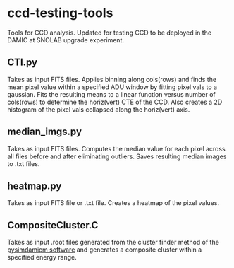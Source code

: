 # ccd-testing-tools

Tools for CCD analysis. Updated for testing CCD to be deployed in the DAMIC at SNOLAB upgrade experiment. 

## CTI.py   

Takes as input FITS files. Applies binning along cols(rows) and finds the mean pixel value within a specified ADU window by fitting pixel vals to a gaussian. Fits the resulting means to a linear function versus number of cols(rows) to determine the horiz(vert) CTE of the CCD. Also creates a 2D histogram of the pixel vals collapsed along the horiz(vert) axis.

## median_imgs.py

Takes as input FITS files. Computes the median value for each pixel across all files before and after eliminating outliers. Saves resulting median images to .txt files.

## heatmap.py

Takes as input FITS file or .txt file. Creates a heatmap of the pixel values.

## CompositeCluster.C

Takes as input .root files generated from the cluster finder method of the [pysimdamicm software](https://ncastell.web.cern.ch/ncastell/pysimdamicm/) and generates a composite cluster within a specified energy range.
